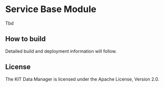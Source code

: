 # Service Base Module

Tbd

## How to build

Detailed build and deployment information will follow.

## License

The KIT Data Manager is licensed under the Apache License, Version 2.0.
